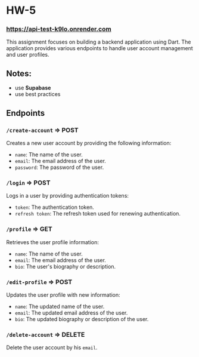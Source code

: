 # HW-5

### https://api-test-k9lo.onrender.com
This assignment focuses on building a backend application using Dart. The application provides various endpoints to handle user account management and user profiles.

## Notes: 
* use **Supabase**
* use best practices

## Endpoints

### `/create-account` => POST

Creates a new user account by providing the following information:

- `name`: The name of the user.
- `email`: The email address of the user.
- `password`: The password of the user.

### `/login` => POST

Logs in a user by providing authentication tokens:

- `token`: The authentication token.
- `refresh token`: The refresh token used for renewing authentication.

  
### `/profile` => GET

Retrieves the user profile information:

- `name`: The name of the user.
- `email`: The email address of the user.
- `bio`: The user's biography or description.

### `/edit-profile` => POST

Updates the user profile with new information:

- `name`: The updated name of the user.
- `email`: The updated email address of the user.
- `bio`: The updated biography or description of the user.


### `/delete-account` => DELETE

Delete the user account by his `email`.
